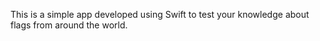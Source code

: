 This is a simple app developed using Swift to test your knowledge about flags from around the world. 
